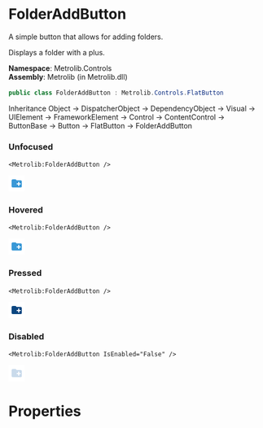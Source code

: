 # FolderAddButton  

A simple button that allows for adding folders.

Displays a folder with a plus.

**Namespace**: Metrolib.Controls  
**Assembly**: Metrolib (in Metrolib.dll)  

```C#
public class FolderAddButton : Metrolib.Controls.FlatButton
```

Inheritance Object -> DispatcherObject -> DependencyObject -> Visual -> UIElement -> FrameworkElement -> Control -> ContentControl -> ButtonBase -> Button -> FlatButton -> FolderAddButton
### Unfocused

```xaml
<Metrolib:FolderAddButton />

```
![Image of FolderAddButton, Unfocused](Unfocused.png)

### Hovered

```xaml
<Metrolib:FolderAddButton />

```
![Image of FolderAddButton, Hovered](Hovered.png)

### Pressed

```xaml
<Metrolib:FolderAddButton />

```
![Image of FolderAddButton, Pressed](Pressed.png)

### Disabled

```xaml
<Metrolib:FolderAddButton IsEnabled="False" />

```
![Image of FolderAddButton, Disabled](Disabled.png)

# Properties  

